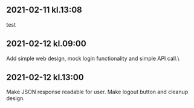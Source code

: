 ## 2021-02-11 kl.13:08
test

## 2021-02-12 kl.09:00
Add simple web design, mock login functionality and simple API call.\

## 2021-02-12 kl.13:00
Make JSON response readable for user. Make logout button and cleanup design.
